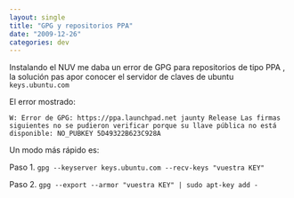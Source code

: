 ```yaml
---
layout: single
title: "GPG y repositorios PPA"
date: "2009-12-26"
categories: dev
---
```


Instalando el NUV me daba un error de GPG para repositorios de tipo PPA , la solución pas apor conocer el servidor de claves de ubuntu `keys.ubuntu.com`

El error mostrado:

`W: Error de GPG: https://ppa.launchpad.net jaunty Release Las firmas siguientes no se pudieron verificar porque su llave pública no está disponible: NO_PUBKEY 5D49322B623C928A`

Un modo más rápido es:

Paso 1. `gpg --keyserver keys.ubuntu.com --recv-keys "vuestra KEY"`

Paso 2. `gpg --export --armor "vuestra KEY" | sudo apt-key add -`
